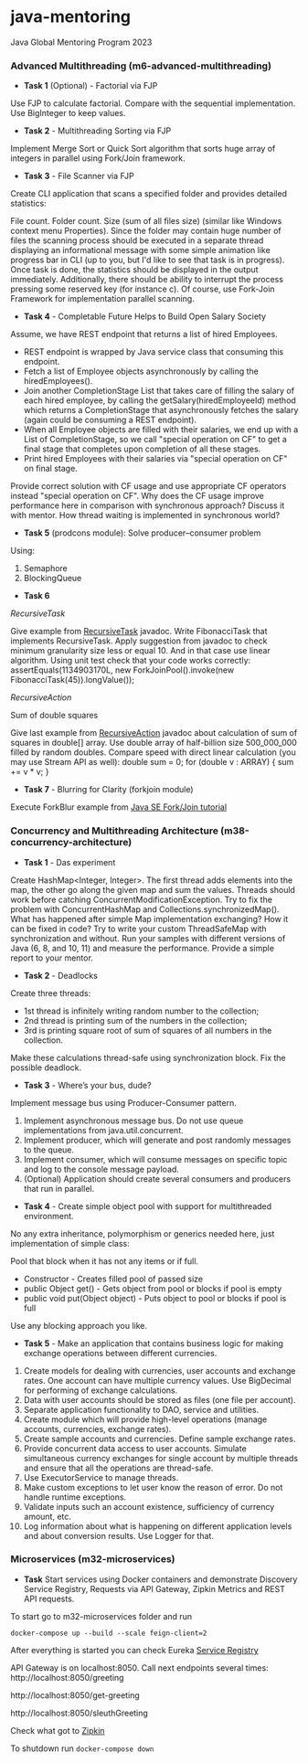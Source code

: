 # java-mentoring
Java Global Mentoring Program 2023


### Advanced Multithreading (m6-advanced-multithreading)

* __Task 1__ (Optional) - Factorial via FJP

Use FJP to calculate factorial. Compare with the sequential implementation. Use BigInteger to keep values.

* __Task 2__ - Multithreading Sorting via FJP

Implement Merge Sort or Quick Sort algorithm that sorts huge array of integers in parallel using Fork/Join framework.

* __Task 3__ - File Scanner via FJP

Create CLI application that scans a specified folder and provides detailed statistics:

File count.
Folder count.
Size (sum of all files size) (similar like Windows context menu Properties). Since the folder may contain huge number of files the scanning process should be executed in a separate thread displaying an informational message with some simple animation like progress bar in CLI (up to you, but I'd like to see that task is in progress).
Once task is done, the statistics should be displayed in the output immediately. Additionally, there should be ability to interrupt the process pressing some reserved key (for instance c). Of course, use Fork-Join Framework for implementation parallel scanning.

* __Task 4__ - Completable Future Helps to Build Open Salary Society

Assume, we have REST endpoint that returns a list of hired Employees. 
- REST endpoint is wrapped by Java service class that consuming this endpoint.
- Fetch a list of Employee objects asynchronously by calling the hiredEmployees().
- Join another CompletionStage List that takes care of filling the salary of each hired employee, by calling the getSalary(hiredEmployeeId) method which returns a CompletionStage that asynchronously fetches the salary (again could be consuming a REST endpoint).
- When all Employee objects are filled with their salaries, we end up with a List of CompletionStage, so we call "special operation on CF" to get a final stage that completes upon completion of all these stages.
- Print hired Employees with their salaries via "special operation on CF" on final stage.

Provide correct solution with CF usage and use appropriate CF operators instead "special operation on CF". Why does the CF usage improve performance here in comparison with synchronous approach? Discuss it with mentor. How thread waiting is implemented in synchronous world?

* __Task 5__ (prodcons module): Solve producer–consumer problem

Using:
1. Semaphore
2. BlockingQueue

* __Task 6__

_RecursiveTask_

Give example from [RecursiveTask](https://docs.oracle.com/javase/8/docs/api/java/util/concurrent/RecursiveTask.html) javadoc.
Write FibonacciTask that implements RecursiveTask.
Apply suggestion from javadoc to check minimum granularity size less or equal 10. And in that case use linear algorithm.
Using unit test check that your code works correctly:
assertEquals(1134903170L, new ForkJoinPool().invoke(new FibonacciTask(45)).longValue());

_RecursiveAction_

Sum of double squares

Give last example from [RecursiveAction](https://docs.oracle.com/javase/8/docs/api/java/util/concurrent/RecursiveAction.html) javadoc about calculation of sum of squares in double[] array.
Use double array of half-billion size 500_000_000 filled by random doubles.
Compare speed with direct linear calculation (you may use Stream API as well):
double sum = 0; for (double v : ARRAY) { sum += v * v; }

* __Task 7__ - Blurring for Clarity (forkjoin module)

Execute ForkBlur example from [Java SE Fork/Join tutorial](https://docs.oracle.com/javase/tutorial/essential/concurrency/forkjoin.html)



### Concurrency and Multithreading Architecture (m38-concurrency-architecture)

* __Task 1__ - Das experiment

Create HashMap<Integer, Integer>. The first thread adds elements into the map, the other go along the given map and sum the values. Threads should work before catching ConcurrentModificationException. Try to fix the problem with ConcurrentHashMap and Collections.synchronizedMap(). What has happened after simple Map implementation exchanging? How it can be fixed in code? Try to write your custom ThreadSafeMap with synchronization and without. Run your samples with different versions of Java (6, 8, and 10, 11) and measure the performance. Provide a simple report to your mentor.

* __Task 2__ - Deadlocks

Create three threads:
 - 1st thread is infinitely writing random number to the collection;
 - 2nd thread is printing sum of the numbers in the collection;
 - 3rd is printing square root of sum of squares of all numbers in the collection.

Make these calculations thread-safe using synchronization block. Fix the possible deadlock.

* __Task 3__ - Where’s your bus, dude?

Implement message bus using Producer-Consumer pattern.
1.	Implement asynchronous message bus. Do not use queue implementations from java.util.concurrent.
2.	Implement producer, which will generate and post randomly messages to the queue.
3.	Implement consumer, which will consume messages on specific topic and log to the console message payload.
4.	(Optional) Application should create several consumers and producers that run in parallel.

* __Task 4__ - Create simple object pool with support for multithreaded environment. 

No any extra inheritance, polymorphism or generics needed here, just implementation of simple class:

Pool that block when it has not any items or if full.
 - Constructor - Creates filled pool of passed size
 - public Object get() - Gets object from pool or blocks if pool is empty
 - public void put(Object object) - Puts object to pool or blocks if pool is full

Use any blocking approach you like.

* __Task 5__ - Make an application that contains business logic for making exchange operations between different currencies.

1.	Create models for dealing with currencies, user accounts and exchange rates. One account can have multiple currency values. Use BigDecimal for performing of exchange calculations.
2.	Data with user accounts should be stored as files (one file per account).
3.	Separate application functionality to DAO, service and utilities.
4.	Create module which will provide high-level operations (manage accounts, currencies, exchange rates).
5.	Create sample accounts and currencies. Define sample exchange rates.
6.	Provide concurrent data access to user accounts. Simulate simultaneous currency exchanges for single account by multiple threads and ensure that all the operations are thread-safe.
7.	Use ExecutorService to manage threads.
8.	Make custom exceptions to let user know the reason of error. Do not handle runtime exceptions.
9.	Validate inputs such an account existence, sufficiency of currency amount, etc.
10.	Log information about what is happening on different application levels and about conversion results. Use Logger for that.

### Microservices (m32-microservices)

* __Task__ Start services using Docker containers and demonstrate Discovery Service Registry, Requests via API Gateway, Zipkin Metrics and REST API requests.

To start go to m32-microservices folder and run

`docker-compose up --build --scale feign-client=2`

After everything is started you can check Eureka [Service Registry](http://localhost:8761/)

API Gateway is on localhost:8050. Call next endpoints several times:
http://localhost:8050/greeting

http://localhost:8050/get-greeting

http://localhost:8050/sleuthGreeting

Check what got to [Zipkin](http://localhost:9411/)

To shutdown run `docker-compose down`
